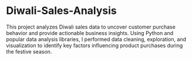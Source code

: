 # Diwali-Sales-Analysis
This project analyzes Diwali sales data to uncover customer purchase behavior and provide actionable business insights. Using Python and popular data analysis libraries, I performed data cleaning, exploration, and visualization to identify key factors influencing product purchases during the festive season.
